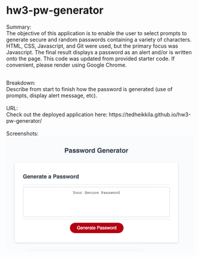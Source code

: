 # hw3-pw-generator

Summary:
<br>
The objective of this application is to enable the user to select prompts to generate secure and random passwords containing a variety of characters. HTML, CSS, Javascript, and Git were used, but the primary focus was Javascript. The final result displays a password as an alert and/or is written onto the page. This code was updated from provided starter code. If convenient, please render using Google Chrome.  <br>

<br>
Breakdown:
<br>
Describe from start to finish how the password is generated (use of prompts, display alert message, etc). <br>

<br>
URL:
<br>
Check out the deployed application here: https://tedheikkila.github.io/hw3-pw-generator/
<br><br>
Screenshots:
<img src ="./images/hw3-first.png">

